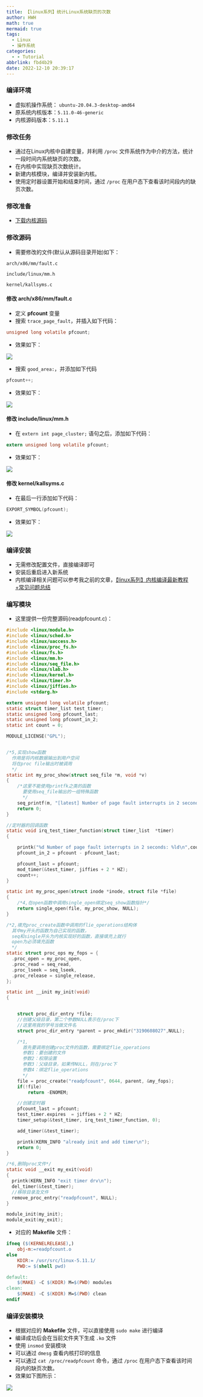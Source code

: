 ```yaml
---
title: 【linux系列】统计Linux系统缺页的次数
author: HWH
math: true
mermaid: true
tags:
  - Linux
  - 操作系统
categories:
  - - Tutorial
abbrlink: fbd4b29
date: 2022-12-10 20:39:17
---
```




### 编译环境
- 虚拟机操作系统： `ubuntu-20.04.3-desktop-amd64`
- 原系统内核版本：`5.11.0-46-generic`
- 内核源码版本：`5.11.1`

### 修改任务
- 通过在Linux内核中自建变量，并利用 `/proc` 文件系统作为中介的方法，统计一段时间内系统缺页的次数。
- 在内核中实现缺页次数统计。
- 新建内核模块，编译并安装新内核。
- 使用定时器设置开始和结束时间，通过 `/proc` 在用户态下查看该时间段内的缺页次数。

### 修改准备
-  [下载内核源码](https://cdn.kernel.org/pub/linux/kernel/)

### 修改源码
- 需要修改的文件(默认从源码目录开始)如下：

```
arch/x86/mm/fault.c

include/linux/mm.h

kernel/kallsyms.c
```

#### 修改 arch/x86/mm/fault.c
- 定义 **pfcount** 变量
- 搜索 `trace_page_fault`，并插入如下代码：

```c
unsigned long volatile pfcount;
```

- 效果如下：

![](https://img-blog.csdnimg.cn/76a9a2504ce24e6ca2a4fc81b1cf372b.png?x-oss-process=image/watermark,type_d3F5LXplbmhlaQ,shadow_50,text_Q1NETiBA6Z6g5p2J,size_20,color_FFFFFF,t_70,g_se,x_16)

- 搜索 `good_area:`，并添加如下代码

```c
pfcount++;
```

- 效果如下：

![](https://img-blog.csdnimg.cn/72f2a55af24f4e118769d5df0f89ea2d.png?x-oss-process=image/watermark,type_d3F5LXplbmhlaQ,shadow_50,text_Q1NETiBA6Z6g5p2J,size_20,color_FFFFFF,t_70,g_se,x_16)

#### 修改 include/linux/mm.h
- 在 `extern int page_cluster;` 语句之后，添加如下代码：

```c
extern unsigned long volatile pfcount;
```

- 效果如下：

![](https://img-blog.csdnimg.cn/7775e4df98ec4a6b95963cada051ad11.png?x-oss-process=image/watermark,type_d3F5LXplbmhlaQ,shadow_50,text_Q1NETiBA6Z6g5p2J,size_20,color_FFFFFF,t_70,g_se,x_16)

#### 修改 kernel/kallsyms.c
- 在最后一行添加如下代码：

```c
EXPORT_SYMBOL(pfcount);
```

- 效果如下：

![](https://img-blog.csdnimg.cn/a58f8ec248cc4078b1df04ba9e01e842.png?x-oss-process=image/watermark,type_d3F5LXplbmhlaQ,shadow_50,text_Q1NETiBA6Z6g5p2J,size_20,color_FFFFFF,t_70,g_se,x_16)


### 编译安装
- 无需修改配置文件，直接编译即可
- 安装后重启进入新系统
- 内核编译相关问题可以参考我之前的文章，[【linux系列】内核编译最新教程+常见问题总结](https://blog.csdn.net/h2763246823/article/details/122522326)

### 编写模块
- 这里提供一份完整源码(readpfcount.c)：

```c
#include <linux/module.h>
#include <linux/sched.h>
#include <linux/uaccess.h>
#include <linux/proc_fs.h>
#include <linux/fs.h>
#include <linux/mm.h>
#include <linux/seq_file.h>
#include <linux/slab.h>
#include <linux/kernel.h>
#include <linux/timer.h>
#include <linux/jiffies.h>
#include <stdarg.h>

extern unsigned long volatile pfcount;
static struct timer_list test_timer;
static unsigned long pfcount_last;
static unsigned long pfcount_in_2;
static int count = 0;

MODULE_LICENSE("GPL");


/*5,实现show函数
  作用是将内核数据输出到用户空间
  将在proc file输出时被调用
  */
static int my_proc_show(struct seq_file *m, void *v)
{
    /*这里不能使用printfk之类的函数
      要使用seq_file输出的一组特殊函数
      */
	seq_printf(m, "[latest] Number of page fault interrupts in 2 seconds: %ld !\n", pfcount_in_2);
    return 0;
}

//定时器的回调函数
static void irq_test_timer_function(struct timer_list  *timer)
{

	printk("%d Number of page fault interrupts in 2 seconds: %ld\n",count,pfcount - pfcount_last);
	pfcount_in_2 = pfcount - pfcount_last;

	pfcount_last = pfcount;
	mod_timer(&test_timer, jiffies + 2 * HZ);
	count++;
}

static int my_proc_open(struct inode *inode, struct file *file)
{
    /*4,在open函数中调用single_open绑定seq_show函数指针*/
    return single_open(file, my_proc_show, NULL);
}

/*2,填充proc_create函数中调用的flie_operations结构体
  其中my开头的函数为自己实现的函数，
  seq和single开头为内核实现好的函数，直接填充上就行
  open为必须填充函数
  */
static struct proc_ops my_fops = {
  .proc_open = my_proc_open,
  .proc_read = seq_read,
  .proc_lseek = seq_lseek,
  .proc_release = single_release,
};

static int __init my_init(void)
{


    struct proc_dir_entry *file;
    //创建父级目录，第二个参数NULL表示在/proc下
    //这里用我的学号当做文件名
    struct proc_dir_entry *parent = proc_mkdir("3190608027",NULL);

    /*1,
      首先要调用创建proc文件的函数，需要绑定flie_operations
      参数1：要创建的文件
      参数2：权限设置
      参数3：父级目录，如果传NULL，则在/proc下
      参数4：绑定flie_operations
      */
    file = proc_create("readpfcount", 0644, parent, &my_fops);
    if(!file)
        return -ENOMEM;

    //创建定时器
    pfcount_last = pfcount;
	test_timer.expires  = jiffies + 2 * HZ;
	timer_setup(&test_timer, irq_test_timer_function, 0);

	add_timer(&test_timer);

	printk(KERN_INFO "already init and add timer\n");
    return 0;
}

/*6,删除proc文件*/
static void __exit my_exit(void)
{
  printk(KERN_INFO "exit timer drv\n");
  del_timer(&test_timer);
  //移除目录及文件
  remove_proc_entry("readpfcount", NULL);
}

module_init(my_init);
module_exit(my_exit);
```
- 对应的 **Makefile** 文件：

```Makefile
ifneq ($(KERNELRELEASE),)
	obj-m:=readpfcount.o
else
	KDIR:= /usr/src/linux-5.11.1/
	PWD:= $(shell pwd)

default:
	$(MAKE) -C $(KDIR) M=$(PWD) modules
clean:
	$(MAKE) -C $(KDIR) M=$(PWD) clean
endif
```


### 编译安装模块
- 根据对应的 **Makefile** 文件，可以直接使用 `sudo make` 进行编译
- 编译成功后会在当前文件夹下生成 `.ko` 文件
- 使用 `insmod` 安装模块
- 可以通过 `dmesg` 查看内核打印的信息
- 可以通过 `cat /proc/readpfcount` 命令，通过 `/proc` 在用户态下查看该时间段内的缺页次数。
- 效果如下图所示：

![](https://img-blog.csdnimg.cn/f3ab538c527b44d8aa39039a8a4526b4.png?x-oss-process=image/watermark,type_d3F5LXplbmhlaQ,shadow_50,text_Q1NETiBA6Z6g5p2J,size_20,color_FFFFFF,t_70,g_se,x_16)
